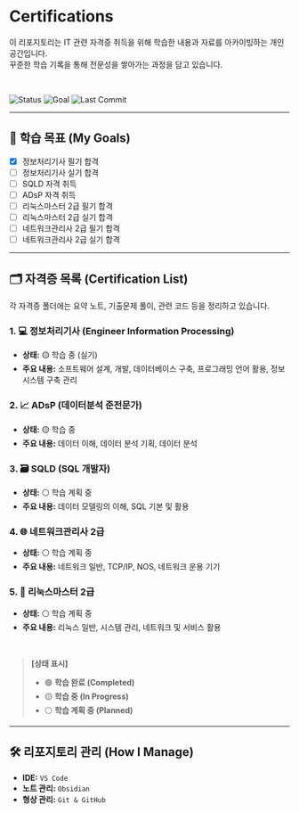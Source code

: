 # Certifications

이 리포지토리는 IT 관련 자격증 취득을 위해 학습한 내용과 자료를 아카이빙하는 개인 공간입니다. <br>
꾸준한 학습 기록을 통해 전문성을 쌓아가는 과정을 담고 있습니다.

<br>

<p align="left">
  <img src="https://img.shields.io/badge/Status-Learning%20in%20Progress-brightgreen?style=flat-square" alt="Status"/>
  <img src="https://img.shields.io/badge/Goal-Pass%20All%20Exams-blue?style=flat-square" alt="Goal"/>
  <img src="https://img.shields.io/github/last-commit/xxh3898/Certifications?style=flat-square&label=Last%20Commit" alt="Last Commit"/>
</p>

---

## 🎯 학습 목표 (My Goals)

- [x] 정보처리기사 필기 합격
- [ ] 정보처리기사 실기 합격
- [ ] SQLD 자격 취득
- [ ] ADsP 자격 취득
- [ ] 리눅스마스터 2급 필기 합격
- [ ] 리눅스마스터 2급 실기 합격
- [ ] 네트워크관리사 2급 필기 합격
- [ ] 네트워크관리사 2급 실기 합격

---

## 🗂️ 자격증 목록 (Certification List)

각 자격증 폴더에는 요약 노트, 기출문제 풀이, 관련 코드 등을 정리하고 있습니다.

### 1. 💻 정보처리기사 (Engineer Information Processing)
* **상태:** 🟡 학습 중 (실기)
* **주요 내용:** 소프트웨어 설계, 개발, 데이터베이스 구축, 프로그래밍 언어 활용, 정보시스템 구축 관리

### 2. 📈 ADsP (데이터분석 준전문가)
* **상태:** 🟡 학습 중
* **주요 내용:** 데이터 이해, 데이터 분석 기획, 데이터 분석

### 3. 🗃️ SQLD (SQL 개발자)
* **상태:** ⚪ 학습 계획 중
* **주요 내용:** 데이터 모델링의 이해, SQL 기본 및 활용

### 4. 🌐 네트워크관리사 2급
* **상태:** ⚪ 학습 계획 중
* **주요 내용:** 네트워크 일반, TCP/IP, NOS, 네트워크 운용 기기

### 5. 🐧 리눅스마스터 2급
* **상태:** ⚪ 학습 계획 중
* **주요 내용:** 리눅스 일반, 시스템 관리, 네트워크 및 서비스 활용

<br>

> **[상태 표시]**
> * 🟢 **학습 완료 (Completed)**
> * 🟡 **학습 중 (In Progress)**
> * ⚪ **학습 계획 중 (Planned)**

---

## 🛠️ 리포지토리 관리 (How I Manage)

* **IDE:** `VS Code`
* **노트 관리:** `Obsidian`
* **형상 관리:** `Git & GitHub`
